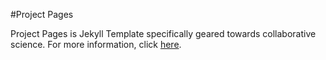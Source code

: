#Project Pages

Project Pages is Jekyll Template specifically geared towards collaborative science. For more information, click [here](https://github.com/projectpages/project-pages/wiki/Project-Pages---Guides,-Tips,-Discussions).
